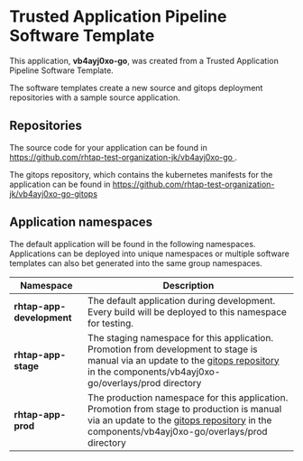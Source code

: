 # Trusted Application Pipeline Software Template

This application, **vb4ayj0xo-go**, was created from a Trusted Application Pipeline Software Template.

The software templates create a new source and gitops deployment repositories with a sample source application. 

## Repositories

The source code for your application can be found in [https://github.com/rhtap-test-organization-jk/vb4ayj0xo-go ](https://github.com/rhtap-test-organization-jk/vb4ayj0xo-go ).
 
The gitops repository, which contains the kubernetes manifests for the application can be found in 
[https://github.com/rhtap-test-organization-jk/vb4ayj0xo-go-gitops ](https://github.com/rhtap-test-organization-jk/vb4ayj0xo-go-gitops ) 

## Application namespaces 

The default application will be found in the following namespaces. Applications can be deployed into unique namespaces or multiple software templates can also bet generated into the same group namespaces.  

|  Namespace   |  Description   |  
| -------- | -------- |   
| **rhtap-app-development** | The default application during development. Every build will be deployed to this namespace for testing. | 
| **rhtap-app-stage** | The staging namespace for this application. Promotion from development to stage is manual via an update to the [gitops repository](https://github.com/rhtap-test-organization-jk/vb4ayj0xo-go-gitops ) in the components/vb4ayj0xo-go/overlays/prod directory |  
| **rhtap-app-prod** | The production namespace for this application. Promotion from stage to production is manual via an update to the [gitops repository](https://github.com/rhtap-test-organization-jk/vb4ayj0xo-go-gitops ) in the components/vb4ayj0xo-go/overlays/prod directory | 